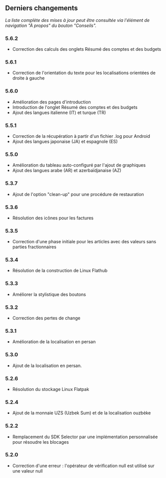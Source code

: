 ## Derniers changements

_La liste complète des mises à jour peut être consultée via l'élément de navigation "À propos" du bouton "Conseils"._

### 5.6.2
- Correction des calculs des onglets Résumé des comptes et des budgets

### 5.6.1
- Correction de l'orientation du texte pour les localisations orientées de droite à gauche 

### 5.6.0
- Amélioration des pages d'introduction
- Introduction de l'onglet Résumé des comptes et des budgets
- Ajout des langues italienne (IT) et turque (TR)

### 5.5.1
- Correction de la récupération à partir d'un fichier .log pour Android
- Ajout des langues japonaise (JA) et espagnole (ES) 

### 5.5.0
- Amélioration du tableau auto-configuré par l'ajout de graphiques
- Ajout des langues arabe (AR) et azerbaïdjanaise (AZ)

### 5.3.7
- Ajout de l'option "clean-up" pour une procédure de restauration  

### 5.3.6
- Résolution des icônes pour les factures

### 5.3.5
- Correction d'une phase initiale pour les articles avec des valeurs sans parties fractionnaires

### 5.3.4
- Résolution de la construction de Linux Flathub

### 5.3.3
- Améliorer la stylistique des boutons

### 5.3.2
- Correction des pertes de change

### 5.3.1
- Amélioration de la localisation en persan

### 5.3.0
- Ajout de la localisation en persan. 

### 5.2.6
- Résolution du stockage Linux Flatpak

### 5.2.4
- Ajout de la monnaie UZS (Uzbek Sum) et de la localisation ouzbèke

### 5.2.2
- Remplacement du SDK Selector par une implémentation personnalisée pour résoudre les blocages

### 5.2.0
- Correction d'une erreur : l'opérateur de vérification null est utilisé sur une valeur null
